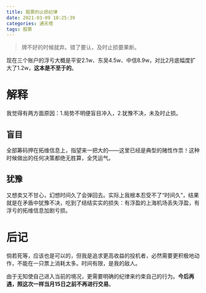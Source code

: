 ```yaml
---
title: 股票的止损纪律
date: 2021-03-09 10:25:39
categories: 通天塔
tags: 股票
---
```


> 牌不好的时候就弃。错了要认，及时止损要果断。

现在三个账户的浮亏大概是平安2.1w、东吴4.5w、中信8.9w，对比2月底幅度扩大了1.2w，__这本是不至于的__。
<!--more-->

# 解释
我觉得有两方面原因：1.局势不明便盲目冲入，2.犹豫不决，未及时止损。

## 盲目
全部筹码押在拓维信息上，指望来一把大的——这里已经是典型的赌性作祟！这种时候做出的任何决策都绝无胜算，全凭运气。

## 犹豫
又想卖又不甘心，幻想时间久了会弹回去。实际上我根本忍受不了“时间久”，结果就是在矛盾中犹豫不决，吃到了结结实实的损失：有浮盈的上海机场丢失浮盈，有浮亏的拓维信息加剧亏损。

# 后记
倘若死等，应该也是可以的，但我是追求更高收益的投机者，必然需要更积极地动作，不能在一只票上消耗太多。时间有限，是我的敌人。

由于无知使自己进入当前的境况，更需要明确的纪律来约束自己的行为。__今后再遇，照这次一样当月15日之前不再进行交易__。
